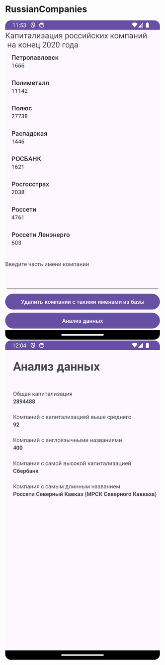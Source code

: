 # RussianCompanies
 
![gif_1](https://github.com/NikitaBagulov/RussianCompanies/blob/main/1.png)
![gif_2](https://github.com/NikitaBagulov/RussianCompanies/blob/main/2.png)
